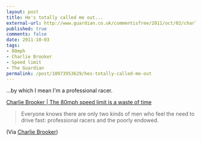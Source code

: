 ```yaml
---
layout: post
title: He's totally called me out...
external-url: http://www.guardian.co.uk/commentisfree/2011/oct/02/charlie-brooker-80mph-speed-limit
published: true
comments: false
date: 2011-10-03
tags:
- 80mph
- Charlie Brooker
- Speed limit
- The Guardian
permalink: /post/10973953629/hes-totally-called-me-out
---
```


…by which I mean I'm a professional racer.

[Charlie Brooker | The 80mph speed limit is a waste of time][cb]

> Everyone knows there are only two kinds of men who feel the need to drive fast: professional racers and the poorly endowed.

(Via [Charlie Brooker][cb2])


[cb]: http://www.guardian.co.uk/commentisfree/2011/oct/02/charlie-brooker-80mph-speed-limit
[cb2]: http://www.guardian.co.uk/profile/charliebrooker
